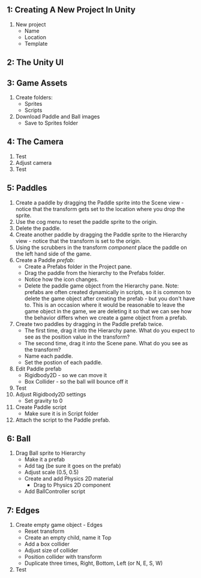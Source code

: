 ## 1: Creating A New Project In Unity
1. New project
   - Name
   - Location
   - Template

## 2: The Unity UI

## 3: Game Assets
1. Create folders:
   - Sprites
   - Scripts
1. Download Paddle and Ball images
   - Save to Sprites folder

## 4: The Camera
1. Test
1. Adjust camera
1. Test

## 5: Paddles
1. Create a paddle by dragging the Paddle sprite into the Scene view - notice that the transform gets set to the location where you drop the sprite.
1. Use the cog menu to reset the paddle sprite to the origin.
1. Delete the paddle.
1. Create another paddle by dragging the Paddle sprite to the Hierarchy view - notice that the transform is set to the origin.
1. Using the scrubbers in the transform *component* place the paddle on the left hand side of the game.
1. Create a Paddle *prefab*:
   - Create a Prefabs folder in the Project pane.
   - Drag the paddle from the hierarchy to the Prefabs folder.
   - Notice how the icon changes.
   - Delete the paddle game object from the Hierarchy pane. Note: prefabs are often created dynamically in scripts, so it is common to delete the game object after creating the prefab - but you don't have to. This is an occasion where it would be reasonable to leave the game object in the game, we are deleting it so that we can see how the behavior differs when we create a game object from a prefab.
1. Create two paddles by dragging in the Paddle prefab twice.
   - The first time, drag it into the Hierarchy pane. What do you expect to see as the position value in the transform?
   - The second time, drag it into the Scene pane. What do you see as the transform?
   - Name each paddle.
   - Set the postion of each paddle.
1. Edit Paddle prefab
   - Rigidbody2D - so we can move it
   - Box Collider - so the ball will bounce off it
1. Test
1. Adjust Rigidbody2D settings
   - Set gravity to 0
1. Create Paddle script
   - Make sure it is in Script folder
1. Attach the script to the Paddle prefab.
   
## 6: Ball
1. Drag Ball sprite to Hierarchy
   - Make it a prefab
   - Add tag (be sure it goes on the prefab)
   - Adjust scale (0.5, 0.5)
   - Create and add Physics 2D material
     - Drag to Physics 2D component
   - Add BallController script

## 7: Edges
1. Create empty game object - Edges
   - Reset transform
   - Create an empty child, name it Top
   - Add a box collider
   - Adjust size of collider
   - Position collider with transform
   - Duplicate three times, Right, Bottom, Left (or N, E, S, W)
1. Test

